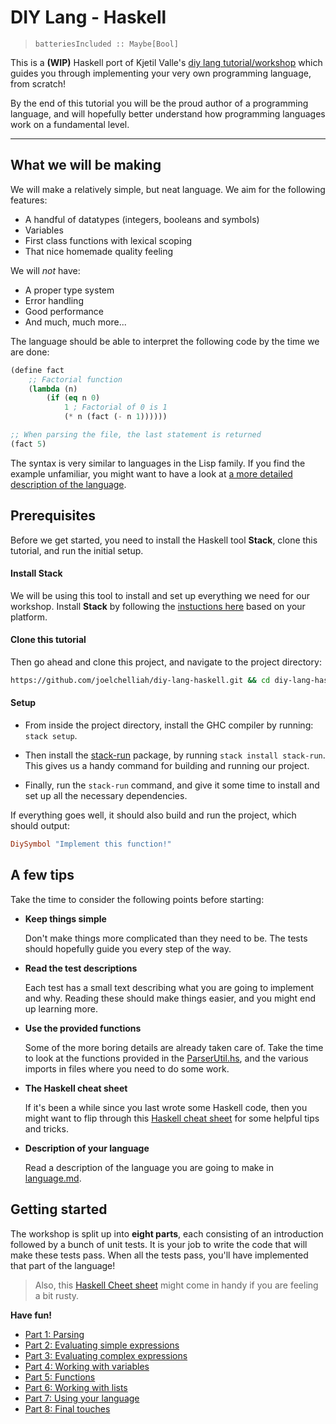 # DIY Lang - Haskell

> `batteriesIncluded :: Maybe[Bool]`

This is a **(WIP)** Haskell port of Kjetil Valle's [diy lang tutorial/workshop](https://github.com/kvalle/diy-lang) which guides you through implementing your very own programming language, from scratch!


By the end of this tutorial you will be the proud author of a programming language, and will hopefully better understand how programming languages work  on a fundamental level.


---
## What we will be making

We will make a relatively simple, but neat language. We aim for the following features:

- A handful of datatypes (integers, booleans and symbols)
- Variables
- First class functions with lexical scoping
- That nice homemade quality feeling

We will *not* have:

- A proper type system
- Error handling
- Good performance
- And much, much more...

The language should be able to interpret the following code by the time we are done:

```lisp
(define fact
    ;; Factorial function
    (lambda (n)
        (if (eq n 0)
            1 ; Factorial of 0 is 1
            (* n (fact (- n 1))))))

;; When parsing the file, the last statement is returned
(fact 5)
```

The syntax is very similar to languages in the Lisp family. If you find the example unfamiliar, you might want to have a look at [a more detailed description of the language](parts/language.md).


## Prerequisites
Before we get started, you need to install the Haskell tool **Stack**, clone this tutorial, and run the initial setup.

#### Install Stack
We will be using this tool to install and set up everything we need for our workshop. Install **Stack** by following the [instuctions here](https://docs.haskellstack.org/en/stable/README/) based on your platform.

#### Clone this tutorial
Then go ahead and clone this project, and navigate to the project directory:
```bash
https://github.com/joelchelliah/diy-lang-haskell.git && cd diy-lang-haskell
```

#### Setup
- From inside the project directory, install the GHC compiler by running: `stack setup`.

- Then install the [stack-run](https://hackage.haskell.org/package/stack-run) package, by running `stack install stack-run`. This gives us a handy command for building and running our project.

- Finally, run the `stack-run` command, and give it some time to install and set up all the necessary dependencies.

If everything goes well, it should also build and run the project, which should output:
```haskell
DiySymbol "Implement this function!"
```


## A few tips

Take the time to consider the following points before starting:

- **Keep things simple**

  Don't make things more complicated than they need to be. The tests should hopefully guide you every step of the way.

- **Read the test descriptions**

  Each test has a small text describing what you are going to implement and why. Reading these should make things easier, and you might end up learning more.

- **Use the provided functions**

  Some of the more boring details are already taken care of. Take the time to look at the functions provided in the [ParserUtil.hs](util/ParserUtil.hs), and the various imports in files where you need to do some work.

- **The Haskell cheat sheet**

  If it's been a while since you last wrote some Haskell code, then you might want to flip through this [Haskell cheat sheet](http://cheatsheet.codeslower.com/CheatSheet.pdf) for some helpful tips and tricks.

- **Description of your language**

  Read a description of the language you are going to make in [language.md](parts/language.md).



## Getting started
The workshop is split up into **eight parts**, each consisting of an introduction followed by a bunch of unit tests. It is your job to write the code that will make these tests pass. When all the tests pass, you'll have implemented that part of the language!

> Also, this [Haskell Cheet sheet](http://cheatsheet.codeslower.com/CheatSheet.pdf) might come in handy if you are feeling a bit rusty.

**Have fun!**

- [Part 1: Parsing](parts/part_1.md)
- [Part 2: Evaluating simple expressions](parts/part_2.md)
- [Part 3: Evaluating complex expressions](parts/part_3.md)
- [Part 4: Working with variables](parts/part_4.md)
- [Part 5: Functions](parts/part_5.md)
- [Part 6: Working with lists](parts/part_6.md)
- [Part 7: Using your language](parts/part_7.md)
- [Part 8: Final touches](parts/part_8.md)
